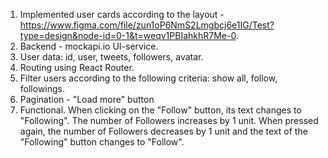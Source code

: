 1. Implemented user cards according to the layout - https://www.figma.com/file/zun1oP6NmS2Lmgbcj6e1IG/Test?type=design&node-id=0-1&t=weqv1PBIahkhR7Me-0.
2. Backend - mockapi.io UI-service.
3. User data: id, user, tweets, followers, avatar.
4. Routing using React Router.
5. Filter users according to the following criteria: show all, follow, followings.
6. Pagination - "Load more" button
7. Functional. When clicking on the "Follow" button, its text changes to "Following". The number of Followers increases by 1 unit. When pressed again, the number of Followers decreases by 1 unit and the text of the "Following" button changes to "Follow".
